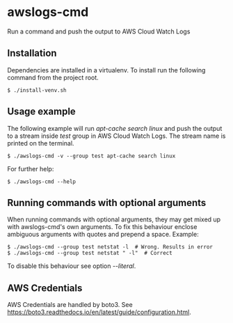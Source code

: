 # awslogs-cmd #
Run a command and push the output to AWS Cloud Watch Logs

## Installation ##
Dependencies are installed in a virtualenv. To install run the following
command from the project root.

    $ ./install-venv.sh

## Usage example ##
The following example will run *apt-cache search linux* and push the output
to a stream inside *test* group in AWS Cloud Watch Logs. The stream name is
printed on the terminal.

    $ ./awslogs-cmd -v --group test apt-cache search linux

For further help:

    $ ./awslogs-cmd --help

## Running commands with optional arguments ##
When running commands with optional arguments, they may get mixed up with
awslogs-cmd's own arguments. To fix this behaviour enclose ambiguous arguments
with quotes and prepend a space. Example:

    $ ./awslogs-cmd --group test netstat -l  # Wrong. Results in error
    $ ./awslogs-cmd --group test netstat " -l"  # Correct

To disable this behaviour see option *--literal*.

## AWS Credentials ##
AWS Credentials are handled by boto3.
See https://boto3.readthedocs.io/en/latest/guide/configuration.html.
